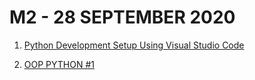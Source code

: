 # M2 - 28 SEPTEMBER 2020




1. [Python Development Setup Using Visual Studio Code](https://github.com/FT3006-OOP/OOP-TI3D/blob/master/M2-28-September-2020/Python-Development-Setup-Using-Visual-Studio-Code/Python%20Development%20Setup%20Using%20Visual%20Studio%20Code.mp4)

2. [OOP PYTHON #1](OOP-PYTHON-1/OOP-PYTHON-1.html)